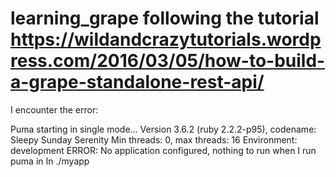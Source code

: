 # learning_grape following the tutorial https://wildandcrazytutorials.wordpress.com/2016/03/05/how-to-build-a-grape-standalone-rest-api/
I encounter the error:

Puma starting in single mode...
Version 3.6.2 (ruby 2.2.2-p95), codename: Sleepy Sunday Serenity
Min threads: 0, max threads: 16
Environment: development
ERROR: No application configured, nothing to run
when I run puma in In ./myapp
